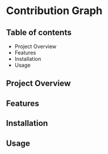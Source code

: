 # Contribution Graph

## Table of contents
* Project Overview
* Features
* Installation
* Usage

## Project Overview

## Features

## Installation

## Usage